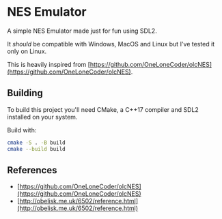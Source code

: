 # NES Emulator

A simple NES Emulator made just for fun using SDL2.

It _should_ be compatible with Windows, MacOS and Linux but I've tested it only on Linux.

This is heavily inspired from [https://github.com/OneLoneCoder/olcNES](https://github.com/OneLoneCoder/olcNES).

## Building

To build this project you'll need CMake, a C++17 compiler and SDL2 installed on your system.

Build with:

```bash
cmake -S . -B build
cmake --build build
```

## References

- [https://github.com/OneLoneCoder/olcNES](https://github.com/OneLoneCoder/olcNES)
- [http://obelisk.me.uk/6502/reference.html](http://obelisk.me.uk/6502/reference.html)
